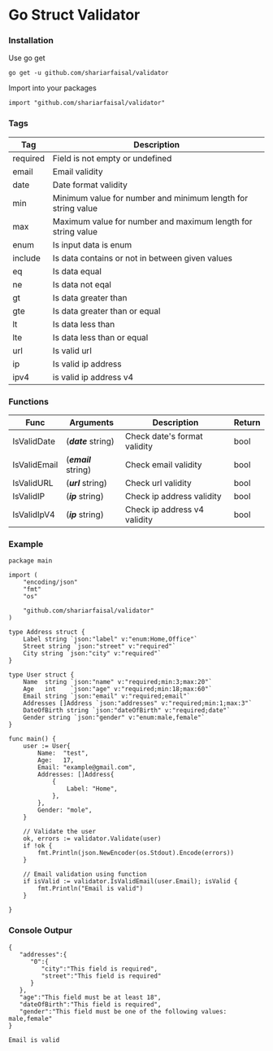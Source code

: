 # Go Struct Validator

### Installation

Use go get
```
go get -u github.com/shariarfaisal/validator
```

Import into your packages
```
import "github.com/shariarfaisal/validator"
```

### Tags 

|Tag | Description | 
| - | - |
| required | Field is not empty or undefined |
| email | Email validity |
| date | Date format validity |
| min | Minimum value for number and minimum length for string value | 
| max | Maximum value for number and maximum length for string value |
| enum | Is input data is enum |
| include | Is data contains or not in between given values | 
| eq | Is data equal |
| ne | Is data not eqal |
| gt | Is data greater than |
| gte | Is data greater than or equal |
| lt | Is data less than |
| lte| Is data less than or equal |
| url | Is valid url |
| ip | Is valid ip address |
| ipv4 | is valid ip address v4 | 

### Functions 
|Func| Arguments | Description| Return 
| - | - | - | - |
| IsValidDate | (***date*** string) | Check date's format validity | bool |
| IsValidEmail | (***email*** string) | Check email validity | bool |
| IsValidURL | (***url*** string) | Check url validity | bool |
| IsValidIP | (***ip*** string) | Check ip address validity | bool |
| IsValidIpV4 | (***ip*** string) | Check ip address v4 validity | bool |


### Example 
```
package main

import (
	"encoding/json"
	"fmt"
	"os"

	"github.com/shariarfaisal/validator"
)

type Address struct {
	Label string `json:"label" v:"enum:Home,Office"`
	Street string `json:"street" v:"required"`
	City string `json:"city" v:"required"`
}

type User struct {
	Name  string `json:"name" v:"required;min:3;max:20"`
	Age   int    `json:"age" v:"required;min:18;max:60"`
	Email string `json:"email" v:"required;email"`
	Addresses []Address `json:"addresses" v:"required;min:1;max:3"`
	DateOfBirth string `json:"dateOfBirth" v:"required;date"`
	Gender string `json:"gender" v:"enum:male,female"`
}

func main() {
	user := User{
		Name:  "test",
		Age:   17,
		Email: "example@gmail.com",
		Addresses: []Address{
			{
				Label: "Home",
			},
		},
		Gender: "mole",
	}

	// Validate the user
	ok, errors := validator.Validate(user)
	if !ok {
		fmt.Println(json.NewEncoder(os.Stdout).Encode(errors))
	}

	// Email validation using function
	if isValid := validator.IsValidEmail(user.Email); isValid {
		fmt.Println("Email is valid")
	}

}

```

### Console Outpur 
```
{
   "addresses":{
      "0":{
         "city":"This field is required",
         "street":"This field is required"
      }
   },
   "age":"This field must be at least 18",
   "dateOfBirth":"This field is required",
   "gender":"This field must be one of the following values: male,female"
}

Email is valid
```
